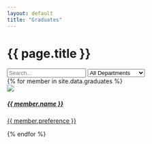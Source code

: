 ```yaml
---
layout: default
title: "Graduates"
---
```

<div class="container mt-4">
	<h1 class="mb-3 ala-font">{{ page.title }}</h1>
	<input id="graduateSearch" type="search" class="form-control mb-2" placeholder="Search..." aria-label="Search">
	<select id="department" class="form-select mb-2">
		<option value="All" selected>All Departments</option>
		<option>Animation</option>
		<option>Art</option>
		<option>Compositing</option>
		<option>FX</option>
		<option>Layout</option>
		<option>Lighting</option>
		<option>Modelling</option>
		<option>Production</option>
		<option>Surfacing</option>
		<option>Technical Direction</option>
	</select>
	<div id="item-container" class="row">
		{% for member in site.data.graduates %}
		<div class="search-item col-md-4 p-2 text-center" aria-label="{{ member.name }}" aria-department="{{ member.preference }}">
			<a href="{{ member.linkedin }}">
				<div class="card text-white card-dark">
					<div class="card-body">
						<img src="/assets/images/graduates/{{ member.id }}.webp" loading="lazy" class="p-3 w-75 rounded-circle">
						<h5 class="card-title ala-font">{{ member.name }}</h5>
						<p class="card-text mb-0">{{ member.preference }}</p>
						<i class="bi bi-arrow-right" style="font-size: 2rem;"></i>
					</div>
				</div>
			</a>
		</div>
		{% endfor %}
	</div>
</div>

<script>
(function() {
	const searchBar = document.getElementById("graduateSearch");
	const deptSelect = document.getElementById("department");
	const container = document.getElementById("item-container");
	const people = Array.from(document.getElementsByClassName("search-item"));

	// No search bar is complete without an overengineered ranking system
	function updateResults(e) {
		// Split by words, e.g. "Hallam Roberts" => ["Hallam", "Roberts"]
		const query = searchBar.value.toLowerCase().trim().match(/\w+/g);
		
		people.forEach((person) => {
			person.score = 0;
			
			// Filter and order by department
			if (deptSelect.value !== "All") {
				const dept = person.getAttribute("aria-department");
				const deptIndex = dept.indexOf(deptSelect.value);
				// Hide people in non-matching departments
				if (deptIndex === -1) {
					person.style.display = "none";
					return;
				}
				// Order by department preference
				person.score += 2 - deptIndex / (dept.length - 1);
			}

			// Display everyone when no string is searched
			if (!query) {
				person.style.display = "block";
				return;
			}

			// Filter and order by name
			const words = person.getAttribute("aria-label").toLowerCase().trim().match(/\w+/g);
			let nameScore = 0;
			for (let i = 0; i < words.length; ++i) {
				const word = words[i];
				query.forEach((queryWord) => {
					// startsWith is better than fuzzy search since it gives predictable results
					// E.g. "Ru" matches "Ruben" instead of "Trung Hieu"
					if (!word.startsWith(queryWord)) return;
					// Rank based on how close the word is to the start of the name
					// E.g. "R" orders "Ruben Luzaic" before "Hallam Roberts"
					nameScore += 2 - i / (words.length - 1);
				});
			}

			// Hide non-matching results
			person.style.display = nameScore === 0 ? "none" : "block";
			person.score += nameScore;
		});
		
		people.sort((a, b) => {
			const diff = b.score - a.score;
			// Sort alphabetically when names have the same score
			return diff === 0
				? a.getAttribute("aria-label").localeCompare(b.getAttribute("aria-label"))
				: diff;
		}).forEach(elem => container.appendChild(elem));
	}

	searchBar.addEventListener("input", updateResults);
	department.addEventListener("change", updateResults);
})();
</script>
